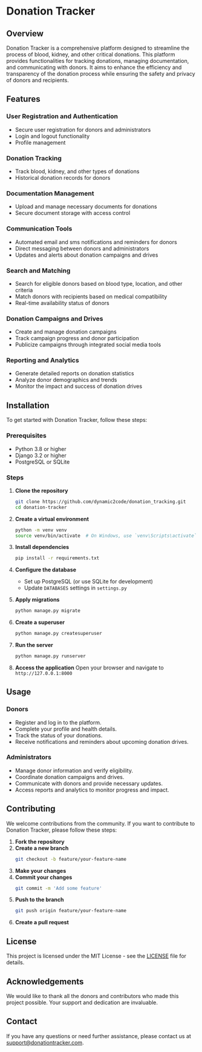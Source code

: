 # Donation Tracker

## Overview
Donation Tracker is a comprehensive platform designed to streamline the process of blood, kidney, and other critical donations. This platform provides functionalities for tracking donations, managing documentation, and communicating with donors. It aims to enhance the efficiency and transparency of the donation process while ensuring the safety and privacy of donors and recipients.

## Features

### User Registration and Authentication
- Secure user registration for donors and administrators
- Login and logout functionality
- Profile management

### Donation Tracking
- Track blood, kidney, and other types of donations
- Historical donation records for donors

### Documentation Management
- Upload and manage necessary documents for donations
- Secure document storage with access control

### Communication Tools
- Automated email and sms notifications and reminders for donors
- Direct messaging between donors and administrators
- Updates and alerts about donation campaigns and drives

### Search and Matching
- Search for eligible donors based on blood type, location, and other criteria
- Match donors with recipients based on medical compatibility
- Real-time availability status of donors

### Donation Campaigns and Drives
- Create and manage donation campaigns
- Track campaign progress and donor participation
- Publicize campaigns through integrated social media tools

### Reporting and Analytics
- Generate detailed reports on donation statistics
- Analyze donor demographics and trends
- Monitor the impact and success of donation drives

## Installation

To get started with Donation Tracker, follow these steps:

### Prerequisites
- Python 3.8 or higher
- Django 3.2 or higher
- PostgreSQL or SQLite

### Steps
1. **Clone the repository**
    ```sh
    git clone https://github.com/dynamic2code/donation_tracking.git
    cd donation-tracker
    ```

2. **Create a virtual environment**
    ```sh
    python -m venv venv
    source venv/bin/activate  # On Windows, use `venv\Scripts\activate`
    ```

3. **Install dependencies**
    ```sh
    pip install -r requirements.txt
    ```

4. **Configure the database**
    - Set up PostgreSQL (or use SQLite for development)
    - Update `DATABASES` settings in `settings.py`

5. **Apply migrations**
    ```sh
    python manage.py migrate
    ```

6. **Create a superuser**
    ```sh
    python manage.py createsuperuser
    ```

7. **Run the server**
    ```sh
    python manage.py runserver
    ```

8. **Access the application**
    Open your browser and navigate to `http://127.0.0.1:8000`

## Usage

### Donors
- Register and log in to the platform.
- Complete your profile and health details.
- Track the status of your donations.
- Receive notifications and reminders about upcoming donation drives.

### Administrators
- Manage donor information and verify eligibility.
- Coordinate donation campaigns and drives.
- Communicate with donors and provide necessary updates.
- Access reports and analytics to monitor progress and impact.

## Contributing

We welcome contributions from the community. If you want to contribute to Donation Tracker, please follow these steps:

1. **Fork the repository**
2. **Create a new branch**
    ```sh
    git checkout -b feature/your-feature-name
    ```
3. **Make your changes**
4. **Commit your changes**
    ```sh
    git commit -m 'Add some feature'
    ```
5. **Push to the branch**
    ```sh
    git push origin feature/your-feature-name
    ```
6. **Create a pull request**

## License

This project is licensed under the MIT License - see the [LICENSE](LICENSE) file for details.

## Acknowledgements

We would like to thank all the donors and contributors who made this project possible. Your support and dedication are invaluable.

## Contact

If you have any questions or need further assistance, please contact us at support@donationtracker.com.

